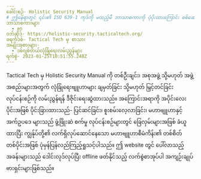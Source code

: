 ```yaml
---
ခေါင်းစဉ်- Holistic Security Manual
# ဤနေရာတွင် ၎င်း၏ ISO 639-1 ကုဒ်ကို မထည့်မီ ဘာသာစကားကို ပံ့ပိုးထားကြောင်း စစ်ဆေးပါ။ နိုင်ငံကုဒ်မပါဘဲ၊ ဆိုလိုသည်မှာ ms_MY အစား ms။
ဘာသာစကားများ
  - en
ဝဘ်ဆိုဒ်- https://holistic-security.tacticaltech.org/
ခရက်ဒစ်- Tactical Tech မှ စာသား
အမျိုးအစားများ-
  - ဒစ်ဂျစ်တယ်လုံခြုံရေးလမ်းညွှန်များ
ရက်စွဲ- 2023-01-25T10:51:55.248Z
---
```

Tactical Tech မှ Holistic Security Manual ကို တစ်ဦးချင်း၊ အစုအဖွဲ့ သို့မဟုတ် အဖွဲ့အစည်းများအတွက် လုံခြုံရေးဗျူဟာများ ချမှတ်ခြင်း သို့မဟုတ် မြှင့်တင်ခြင်း လုပ်ငန်းစဉ်ကို လမ်းညွှန်ရန် ဒီဇိုင်းရေးဆွဲထားသည်။ အကြောင်းအရာကို အပိုင်းလေးပိုင်းအဖြစ် ပိုင်းခြားထားသည်- ပြင်ဆင်ခြင်း၊ စူးစမ်းလေ့လာခြင်း၊ မဟာဗျူဟာနှင့် အက်ဥပဒေ များသည် ဖွံ့ဖြိုးဆဲ စက်မှု လုပ်ငန်းစဉ်များတွင် ခြေလှမ်းများအဖြစ် ခံယူထားပြီး ကျွန်ုပ်တို့၏ လက်ရှိလုပ်ဆောင်နေသော မဟာဗျူဟာစီမံကိန်း၏ တစ်စိတ်တစ်ပိုင်းအဖြစ် ပုံမှန်ပြန်လည်ကြည့်ရှုသင့်ပါသည်။ ဤ website တွင် ပေါ်လာသည့် အခန်းများသည် ဒေါင်းလုဒ်လုပ်ပြီး offline ဖတ်နိုင်သည့် လက်စွဲစာအုပ်ပါ အကျဉ်းချုပ် ဗားရှင်းများဖြစ်သည်။